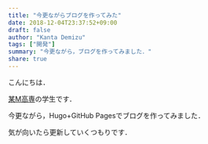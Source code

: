 ```yaml
---
title: "今更ながらブログを作ってみた"
date: 2018-12-04T23:37:52+09:00
draft: false
author: "Kanta Demizu"
tags: ["開発"]
summary: "今更ながら，ブログを作ってみました．"
share: true
---
```


こんにちは．

[某M高専](http://www.maizuru-ct.ac.jp/)の学生です．

今更ながら，Hugo+GitHub Pagesでブログを作ってみました．

気が向いたら更新していくつもりです．